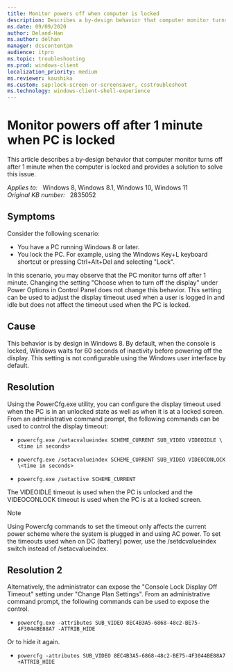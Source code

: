 ```yaml
---
title: Monitor powers off when computer is locked
description: Describes a by-design behavior that computer monitor turns off after 1 minute when the computer is locked
ms.date: 09/09/2020
author: Deland-Han
ms.author: delhan
manager: dcscontentpm
audience: itpro
ms.topic: troubleshooting
ms.prod: windows-client
localization_priority: medium
ms.reviewer: kaushika
ms.custom: sap:lock-screen-or-screensaver, csstroubleshoot
ms.technology: windows-client-shell-experience
---
```

# Monitor powers off after 1 minute when PC is locked

This article describes a by-design behavior that computer monitor turns off after 1 minute when the computer is locked and provides a solution to solve this issue.

_Applies to:_ &nbsp; Windows 8, Windows 8.1, Windows 10, Windows 11  
_Original KB number:_ &nbsp; 2835052

## Symptoms

Consider the following scenario:

- You have a PC running Windows 8 or later.
- You lock the PC. For example, using the Windows Key+L keyboard shortcut or pressing Ctrl+Alt+Del and selecting "Lock".

In this scenario, you may observe that the PC monitor turns off after 1 minute. Changing the setting "Choose when to turn off the display" under Power Options in Control Panel does not change this behavior. This setting can be used to adjust the display timeout used when a user is logged in and idle but does not affect the timeout used when the PC is locked.

## Cause

This behavior is by design in Windows 8. By default, when the console is locked, Windows waits for 60 seconds of inactivity before powering off the display. This setting is not configurable using the Windows user interface by default.

## Resolution

Using the PowerCfg.exe utility, you can configure the display timeout used when the PC is in an unlocked state as well as when it is at a locked screen. From an administrative command prompt, the following commands can be used to control the display timeout:

- `powercfg.exe /setacvalueindex SCHEME_CURRENT SUB_VIDEO VIDEOIDLE \<time in seconds>`

- `powercfg.exe /setacvalueindex SCHEME_CURRENT SUB_VIDEO VIDEOCONLOCK \<time in seconds>`

- `powercfg.exe /setactive SCHEME_CURRENT`

The VIDEOIDLE timeout is used when the PC is unlocked and the VIDEOCONLOCK timeout is used when the PC is at a locked screen.

> [!NOTE]
> Using Powercfg commands to set the timeout only affects the current power scheme where the system is plugged in and using AC power. To set the timeouts used when on DC (battery) power, use the /setdcvalueindex switch instead of /setacvalueindex.

## Resolution 2

Alternatively, the administrator can expose the "Console Lock Display Off Timeout" setting under "Change Plan Settings". From an administrative command prompt, the following commands can be used to expose the control.

- `powercfg.exe -attributes SUB_VIDEO 8EC4B3A5-6868-48c2-BE75-4F3044BE88A7 -ATTRIB_HIDE`

Or to hide it again.

- `powercfg -attributes SUB_VIDEO 8EC4B3A5-6868-48c2-BE75-4F3044BE88A7 +ATTRIB_HIDE`
